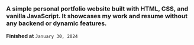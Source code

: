### A simple personal portfolio website built with HTML, CSS, and vanilla JavaScript. It showcases my work and resume without any backend or dynamic features.
**Finished at** `January 30, 2024`